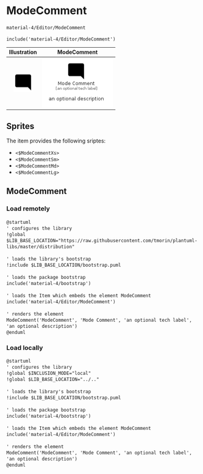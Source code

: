 # ModeComment


```text
material-4/Editor/ModeComment
```

```text
include('material-4/Editor/ModeComment')
```



| Illustration | ModeComment |
| :---: | :---: |
| ![illustration for Illustration](../../material-4/Editor/ModeComment.png) | ![illustration for ModeComment](../../material-4/Editor/ModeComment.Local.png) |



## Sprites
The item provides the following sriptes:

- `<$ModeCommentXs>`
- `<$ModeCommentSm>`
- `<$ModeCommentMd>`
- `<$ModeCommentLg>`





## ModeComment

### Load remotely
```plantuml
@startuml
' configures the library
!global $LIB_BASE_LOCATION="https://raw.githubusercontent.com/tmorin/plantuml-libs/master/distribution"

' loads the library's bootstrap
!include $LIB_BASE_LOCATION/bootstrap.puml

' loads the package bootstrap
include('material-4/bootstrap')

' loads the Item which embeds the element ModeComment
include('material-4/Editor/ModeComment')

' renders the element
ModeComment('ModeComment', 'Mode Comment', 'an optional tech label', 'an optional description')
@enduml
```

### Load locally
```plantuml
@startuml
' configures the library
!global $INCLUSION_MODE="local"
!global $LIB_BASE_LOCATION="../.."

' loads the library's bootstrap
!include $LIB_BASE_LOCATION/bootstrap.puml

' loads the package bootstrap
include('material-4/bootstrap')

' loads the Item which embeds the element ModeComment
include('material-4/Editor/ModeComment')

' renders the element
ModeComment('ModeComment', 'Mode Comment', 'an optional tech label', 'an optional description')
@enduml
```

